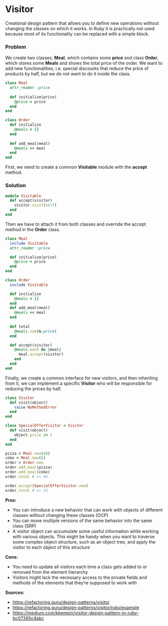 # Visitor

Creational design pattern that allows you to define new operations without changing the classes on which it works. In Ruby it is practically not used because most of its functionality can be replaced with a simple block.

### Problem

We create two classes, **Meal**, which contains some **price** and class **Order**, which stores some **Meals** and shows the total price of the order. We want to add new functionalities, i.e. special discounts that reduce the price of products by half, but we do not want to do it inside the class.

``` Ruby
class Meal
  attr_reader :price
  
  def initialize(price)
    @price = price
  end
end

class Order
  def initialize
    @meals = []
  end
  
  def add_meal(meal)
    @meals << meal
  end
end
```

First, we need to create a common **Visitable** module with the **accept** method.

### Solution
``` Ruby
module Visitable
  def accept(visitor)
    visitor.visit(self)
  end
end
```

Then we have to attach it from both classes and override the accept method in the **Order** class.

``` Ruby
class Meal
  include Visitable
  attr_reader :price

  def initialize(price)
    @price = price
  end
end

class Order
  include Visitable

  def initialize
    @meals = []
  end
  def add_meal(meal)
    @meals << meal
  end
  
  def total
    @meals.sum(&:price)
  end

  def accept(visitor)
    @meals.each do |meal|
      meal.accept(visitor)
    end
  end
end
```

Finally, we create a common interface for new visitors, and then inheriting from it, we can implement a specific **Visitor** who will be responsible for reducing the prices by half.

``` Ruby
class Visitor
  def visit(object)
    raise NoMethodError
  end
end

class SpecialOfferVisitor < Visitor
  def visit(object)
    object.price /= 2
  end
end

pizza = Meal.new(40)
coke = Meal.new(6)
order = Order.new
order.add_meal(pizza)
order.add_meal(coke)
order.total # => 46 

order.accept(SpecialOfferVisitor.new)
order.total # => 23
```

**Pros:**
- You can introduce a new behavior that can work with objects of different classes without changing these classes (OCP)
- You can move multiple versions of the same behavior into the same class (SRP)
- A visitor object can accumulate some useful information while working with various objects. This might be handy when you want to traverse some complex object structure, such as an object tree, and apply the visitor to each object of this structure

**Cons:**
- You need to update all visitors each time a class gets added to or removed from the element hierarchy
- Visitors might lack the necessary access to the private fields and methods of the elements that they’re supposed to work with

**Sources:**
- https://refactoring.guru/design-patterns/visitor
- https://refactoring.guru/design-patterns/visitor/ruby/example
- https://medium.com/kkempin/visitor-design-pattern-in-ruby-bc07395c4abc
